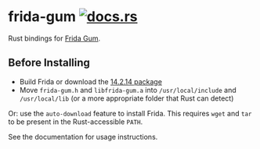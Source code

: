 # frida-gum [![docs.rs](https://docs.rs/frida-gum/badge.svg)](https://docs.rs/frida-gum)

Rust bindings for [Frida Gum](https://github.com/frida/frida-gum).

## Before Installing

- Build Frida or download the [14.2.14 package](https://github.com/frida/frida/releases/tag/14.2.14)
- Move `frida-gum.h` and `libfrida-gum.a` into `/usr/local/include` and `/usr/local/lib` (or a more appropriate folder that Rust can detect)

Or: use the `auto-download` feature to install Frida. This requires
`wget` and `tar` to be present in the Rust-accessible `PATH`.

See the documentation for usage instructions.
